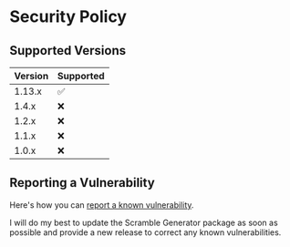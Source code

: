 # Security Policy

## Supported Versions

| Version | Supported          |
| ------- | ------------------ |
| 1.13.x  | :white_check_mark: |
| 1.4.x   | :x:                |
| 1.2.x   | :x:                |
| 1.1.x   | :x:                |
| 1.0.x   | :x:                |

## Reporting a Vulnerability

Here's how you can [report a known vulnerability](https://github.com/melvinquick/scramble-generator/security/advisories/new).

I will do my best to update the Scramble Generator package as soon as possible and provide a new release to correct any known vulnerabilities.
